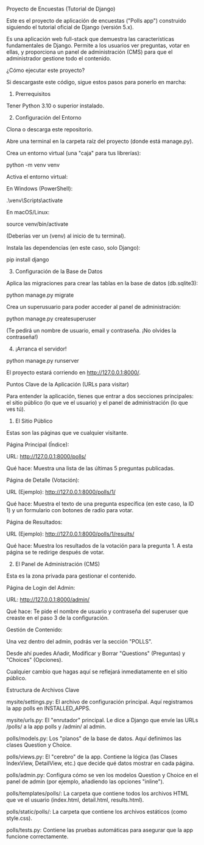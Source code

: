 Proyecto de Encuestas (Tutorial de Django)

Este es el proyecto de aplicación de encuestas ("Polls app") construido siguiendo el tutorial oficial de Django (versión 5.x).

Es una aplicación web full-stack que demuestra las características fundamentales de Django. Permite a los usuarios ver preguntas, votar en ellas, y proporciona un panel de administración (CMS) para que el administrador gestione todo el contenido.

¿Cómo ejecutar este proyecto?

Si descargaste este código, sigue estos pasos para ponerlo en marcha:

1. Prerrequisitos

Tener Python 3.10 o superior instalado.

2. Configuración del Entorno

Clona o descarga este repositorio.

Abre una terminal en la carpeta raíz del proyecto (donde está manage.py).

Crea un entorno virtual (una "caja" para tus librerías):

python -m venv venv


Activa el entorno virtual:

En Windows (PowerShell):

.\venv\Scripts\activate


En macOS/Linux:

source venv/bin/activate


(Deberías ver un (venv) al inicio de tu terminal).

Instala las dependencias (en este caso, solo Django):

pip install django


3. Configuración de la Base de Datos

Aplica las migraciones para crear las tablas en la base de datos (db.sqlite3):

python manage.py migrate


Crea un superusuario para poder acceder al panel de administración:

python manage.py createsuperuser


(Te pedirá un nombre de usuario, email y contraseña. ¡No olvides la contraseña!)

4. ¡Arranca el servidor!

python manage.py runserver


El proyecto estará corriendo en http://127.0.0.1:8000/.

Puntos Clave de la Aplicación (URLs para visitar)

Para entender la aplicación, tienes que entrar a dos secciones principales: el sitio público (lo que ve el usuario) y el panel de administración (lo que ves tú).

1. El Sitio Público

Estas son las páginas que ve cualquier visitante.

Página Principal (Índice):

URL: http://127.0.0.1:8000/polls/

Qué hace: Muestra una lista de las últimas 5 preguntas publicadas.

Página de Detalle (Votación):

URL (Ejemplo): http://127.0.0.1:8000/polls/1/

Qué hace: Muestra el texto de una pregunta específica (en este caso, la ID 1) y un formulario con botones de radio para votar.

Página de Resultados:

URL (Ejemplo): http://127.0.0.1:8000/polls/1/results/

Qué hace: Muestra los resultados de la votación para la pregunta 1. A esta página se te redirige después de votar.

2. El Panel de Administración (CMS)

Esta es la zona privada para gestionar el contenido.

Página de Login del Admin:

URL: http://127.0.0.1:8000/admin/

Qué hace: Te pide el nombre de usuario y contraseña del superuser que creaste en el paso 3 de la configuración.

Gestión de Contenido:

Una vez dentro del admin, podrás ver la sección "POLLS".

Desde ahí puedes Añadir, Modificar y Borrar "Questions" (Preguntas) y "Choices" (Opciones).

Cualquier cambio que hagas aquí se reflejará inmediatamente en el sitio público.

Estructura de Archivos Clave

mysite/settings.py: El archivo de configuración principal. Aquí registramos la app polls en INSTALLED_APPS.

mysite/urls.py: El "enrutador" principal. Le dice a Django que envíe las URLs /polls/ a la app polls y /admin/ al admin.

polls/models.py: Los "planos" de la base de datos. Aquí definimos las clases Question y Choice.

polls/views.py: El "cerebro" de la app. Contiene la lógica (las Clases IndexView, DetailView, etc.) que decide qué datos mostrar en cada página.

polls/admin.py: Configura cómo se ven los modelos Question y Choice en el panel de admin (por ejemplo, añadiendo las opciones "inline").

polls/templates/polls/: La carpeta que contiene todos los archivos HTML que ve el usuario (index.html, detail.html, results.html).

polls/static/polls/: La carpeta que contiene los archivos estáticos (como style.css).

polls/tests.py: Contiene las pruebas automáticas para asegurar que la app funcione correctamente.